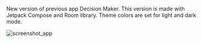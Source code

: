 New version of previous app Decision Maker. This version is made with Jetpack Compose and Room library.
Theme colors are set for light and dark mode.

![screenshot_app](https://github.com/bphaggard/DecisionMakerV2/assets/129317531/1f82ddfa-5694-41fb-ba17-9120ca4ef519)

